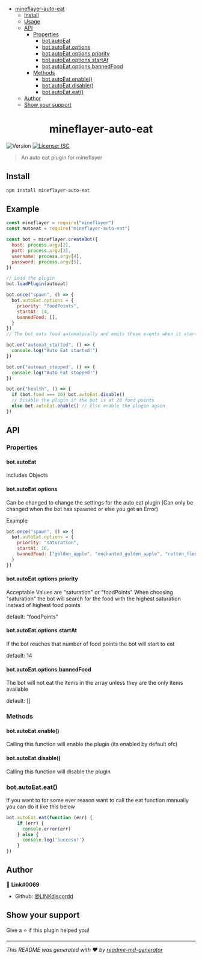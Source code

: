 <!-- START doctoc generated TOC please keep comment here to allow auto update -->
<!-- DON'T EDIT THIS SECTION, INSTEAD RE-RUN doctoc TO UPDATE -->

- [mineflayer-auto-eat](#mineflayer-auto-eat)
  - [Install](#install)
  - [Usage](#usage)
  - [API](#api)
    - [Properties](#properties)
      - [bot.autoEat](#botautoeat)
      - [bot.autoEat.options](#botautoeatoptions)
      - [bot.autoEat.options.priority](#botautoeatoptionspriority)
      - [bot.autoEat.options.startAt](#botautoeatoptionsstartat)
      - [bot.autoEat.options.bannedFood](#botautoeatoptionsbannedfood)
    - [Methods](#methods)
      - [bot.autoEat.enable()](#botautoeatenable)
      - [bot.autoEat.disable()](#botautoeatdisable)
      - [bot.autoEat.eat()](#botautoeateat)
  - [Author](#author)
  - [Show your support](#show-your-support)

<!-- END doctoc generated TOC please keep comment here to allow auto update -->

<h1 align="center">mineflayer-auto-eat</h1>
<p>
  <img alt="Version" src="https://img.shields.io/badge/version-1.2.0-blue.svg?cacheSeconds=2592000" />
  <a href="#" target="_blank">
    <img alt="License: ISC" src="https://img.shields.io/badge/License-ISC-yellow.svg" />
  </a>
</p>

> An auto eat plugin for mineflayer

## Install

```sh
npm install mineflayer-auto-eat
```

## Example

```js
const mineflayer = require("mineflayer")
const autoeat = require("mineflayer-auto-eat")

const bot = mineflayer.createBot({
  host: process.argv[2],
  port: process.argv[3],
  username: process.argv[4],
  password: process.argv[5],
})

// Load the plugin
bot.loadPlugin(autoeat)

bot.once("spawn", () => {
  bot.autoEat.options = {
    priority: "foodPoints",
    startAt: 14,
    bannedFood: [],
  }
})
// The bot eats food automatically and emits these events when it starts eating and stops eating.

bot.on("autoeat_started", () => {
  console.log("Auto Eat started!")
})

bot.on("autoeat_stopped", () => {
  console.log("Auto Eat stopped!")
})

bot.on("health", () => {
  if (bot.food === 20) bot.autoEat.disable()
  // Disable the plugin if the bot is at 20 food points
  else bot.autoEat.enable() // Else enable the plugin again
})
```

## API

### Properties

#### bot.autoEat

Includes Objects

#### bot.autoEat.options

Can be changed to change the settings for the auto eat plugin
(Can only be changed when the bot has spawned or else you get an Error)

Example

```js
bot.once("spawn", () => {
  bot.autoEat.options = {
    priority: "saturation",
    startAt: 16,
    bannedFood: ["golden_apple", "enchanted_golden_apple", "rotten_flesh"],
  }
})
```

#### bot.autoEat.options.priority
Acceptable Values are "saturation" or "foodPoints"
When choosing "saturation" the bot will search for the food with the highest saturation instead of highest food points

default: "foodPoints"

#### bot.autoEat.options.startAt
If the bot reaches that number of food points the bot will start to eat

default: 14

#### bot.autoEat.options.bannedFood
The bot will not eat the items in the array unless they are the only items available

default: []

### Methods

#### bot.autoEat.enable()
Calling this function will enable the plugin
(its enabled by default ofc)

#### bot.autoEat.disable()
Calling this function will disable the plugin

### bot.autoEat.eat()
If you want to for some ever reason want to call the eat function manually 
you can do it like this below
```js
bot.autoEat.eat(function (err) {
    if (err) {
      console.error(err)
    } else {
      console.log('Success!')
    }
})
```

## Author

👤 **Link#0069**

- Github: [@LINKdiscordd](https://github.com/LINKdiscordd)

## Show your support

Give a ⭐️ if this plugin helped you!

***

_This README was generated with ❤️ by [readme-md-generator](https://github.com/kefranabg/readme-md-generator)_
